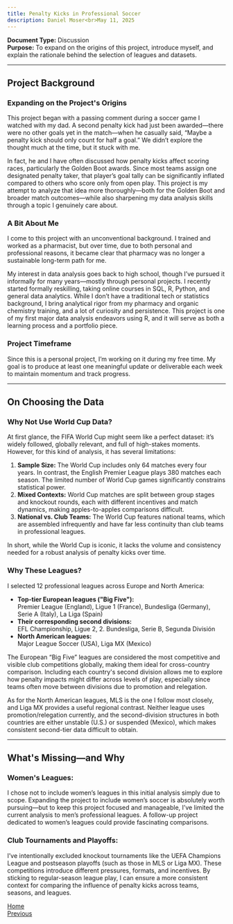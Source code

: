 ```yaml
---
title: Penalty Kicks in Professional Soccer
description: Daniel Moser<br>May 11, 2025
---
```


**Document Type:** Discussion  
**Purpose:** To expand on the origins of this project, introduce myself, and explain the rationale behind the selection of leagues and datasets.

***

## Project Background

### Expanding on the Project's Origins
This project began with a passing comment during a soccer game I watched with my dad. A second penalty kick had just been awarded—there were no other goals yet in the match—when he casually said, “Maybe a penalty kick should only count for half a goal.” We didn’t explore the thought much at the time, but it stuck with me.

In fact, he and I have often discussed how penalty kicks affect scoring races, particularly the Golden Boot awards. Since most teams assign one designated penalty taker, that player’s goal tally can be significantly inflated compared to others who score only from open play. This project is my attempt to analyze that idea more thoroughly—both for the Golden Boot and broader match outcomes—while also sharpening my data analysis skills through a topic I genuinely care about.

### A Bit About Me
I come to this project with an unconventional background. I trained and worked as a pharmacist, but over time, due to both personal and professional reasons, it became clear that pharmacy was no longer a sustainable long-term path for me.

My interest in data analysis goes back to high school, though I’ve pursued it informally for many years—mostly through personal projects. I recently started formally reskilling, taking online courses in SQL, R, Python, and general data analytics. While I don’t have a traditional tech or statistics background, I bring analytical rigor from my pharmacy and organic chemistry training, and a lot of curiosity and persistence. This project is one of my first major data analysis endeavors using R, and it will serve as both a learning process and a portfolio piece.

### Project Timeframe
Since this is a personal project, I’m working on it during my free time. My goal is to produce at least one meaningful update or deliverable each week to maintain momentum and track progress.

***

## On Choosing the Data
### Why Not Use World Cup Data?
At first glance, the FIFA World Cup might seem like a perfect dataset: it’s widely followed, globally relevant, and full of high-stakes moments. However, for this kind of analysis, it has several limitations:

1. **Sample Size:** The World Cup includes only 64 matches every four years. In contrast, the English Premier League plays 380 matches each season. The limited number of World Cup games significantly constrains statistical power.
1. **Mixed Contexts:** World Cup matches are split between group stages and knockout rounds, each with different incentives and match dynamics, making apples-to-apples comparisons difficult.
1. **National vs. Club Teams:** The World Cup features national teams, which are assembled infrequently and have far less continuity than club teams in professional leagues.

In short, while the World Cup is iconic, it lacks the volume and consistency needed for a robust analysis of penalty kicks over time.

### Why These Leagues?
I selected 12 professional leagues across Europe and North America:

- **Top-tier European leagues ("Big Five"):**  
Premier League (England), Ligue 1 (France), Bundesliga (Germany), Serie A (Italy), La Liga (Spain)
- **Their corresponding second divisions:**  
EFL Championship, Ligue 2, 2. Bundesliga, Serie B, Segunda División
- **North American leagues:**  
Major League Soccer (USA), Liga MX (Mexico)

The European “Big Five” leagues are considered the most competitive and visible club competitions globally, making them ideal for cross-country comparison. Including each country's second division allows me to explore how penalty impacts might differ across levels of play, especially since teams often move between divisions due to promotion and relegation.

As for the North American leagues, MLS is the one I follow most closely, and Liga MX provides a useful regional contrast. Neither league uses promotion/relegation currently, and the second-division structures in both countries are either unstable (U.S.) or suspended (Mexico), which makes consistent second-tier data difficult to obtain.

***

## What's Missing—and Why
### Women's Leagues:
I chose not to include women’s leagues in this initial analysis simply due to scope. Expanding the project to include women’s soccer is absolutely worth pursuing—but to keep this project focused and manageable, I’ve limited the current analysis to men’s professional leagues. A follow-up project dedicated to women’s leagues could provide fascinating comparisons.

### Club Tournaments and Playoffs:
I’ve intentionally excluded knockout tournaments like the UEFA Champions League and postseason playoffs (such as those in MLS or Liga MX). These competitions introduce different pressures, formats, and incentives. By sticking to regular-season league play, I can ensure a more consistent context for comparing the influence of penalty kicks across teams, seasons, and leagues.

[Home](/penaltykicks)  
[Previous](introduction)
